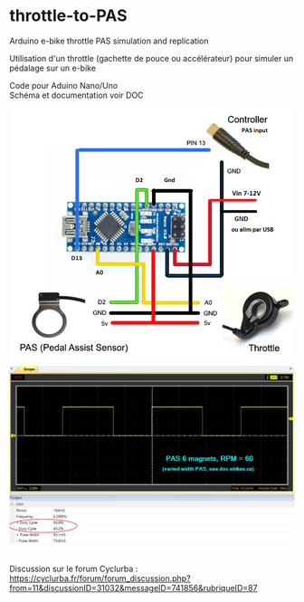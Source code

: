 # throttle-to-PAS
Arduino e-bike throttle PAS simulation and replication

Utilisation d'un throttle (gachette de pouce ou accélérateur) pour simuler un pédalage sur un e-bike

Code pour Aduino Nano/Uno<br>
Schéma et documentation voir DOC

<p align="center">
  <img src="./DOC/throttle-diagram.png" width="500" title="Arduino pinout">
</p>

<p align="center">
  <img src="./DOC/oscillo_60rpm.jpg" width="800" title="Oscillo">
</p>

Discussion sur le forum Cyclurba : <br>
https://cyclurba.fr/forum/forum_discussion.php?from=11&discussionID=31032&messageID=741856&rubriqueID=87
